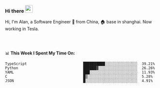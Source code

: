 ### Hi there <img src="https://media.giphy.com/media/hvRJCLFzcasrR4ia7z/giphy.gif" width="25px">

<!-- ![visitors](https://visitor-badge.glitch.me/badge?page_id=dislfyer.dislfyer) -->

Hi, I'm Alan, a Software Engineer 🚀 from China, 🏠 base in shanghai. Now working in Tesla.

<br/>
<br/>

📊 **This Week I Spent My Time On:**


<!--START_SECTION:waka-->

```text
TypeScript                          ██████████░░░░░░░░░░░░░░░  39.21%
Python                              ██████▓░░░░░░░░░░░░░░░░░░  26.26%
YAML                                ███░░░░░░░░░░░░░░░░░░░░░░  11.93%
C                                   █▒░░░░░░░░░░░░░░░░░░░░░░░  5.28%
JSON                                █░░░░░░░░░░░░░░░░░░░░░░░░  4.91%
```

<!--END_SECTION:waka-->

<!--
**About Me:**
 -->
